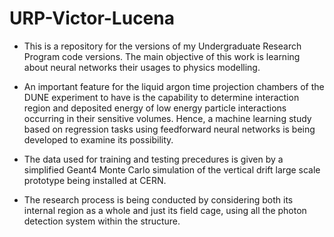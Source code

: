 # URP-Victor-Lucena
* This is a repository for the versions of my Undergraduate Research Program code versions. The main objective of this work is learning about neural networks their usages to physics modelling.

- An important feature for the liquid argon time projection chambers of the DUNE experiment to have is the capability to determine interaction region and deposited energy of low energy particle interactions occurring in their sensitive volumes. Hence, a machine learning study based on regression tasks using feedforward neural networks is being developed to examine its possibility.

- The data used for training and testing precedures is given by a simplified Geant4 Monte Carlo simulation of the vertical drift large scale prototype being installed at CERN.

- The research process is being conducted by considering both its internal region as a whole and just its field cage, using all the photon detection system within the structure.

